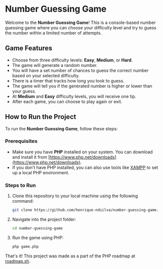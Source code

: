 # Number Guessing Game

Welcome to the **Number Guessing Game**! This is a console-based number guessing game where you can choose your difficulty level and try to guess the number within a limited number of attempts.

## Game Features
- Choose from three difficulty levels: **Easy**, **Medium**, or **Hard**.
- The game will generate a random number.
- You will have a set number of chances to guess the correct number based on your selected difficulty.
- There is a timer that tracks how long you took to guess.
- The game will tell you if the generated number is higher or lower than your guess.
- At **Medium** and **Easy** difficulty levels, you will receive one tip.
- After each game, you can choose to play again or exit.

## How to Run the Project

To run the **Number Guessing Game**, follow these steps:

### Prerequisites
- Make sure you have **PHP** installed on your system. You can download and install it from [https://www.php.net/downloads](https://www.php.net/downloads).
- If you don’t have PHP installed, you can also use tools like [XAMPP](https://www.apachefriends.org/index.html) to set up a local PHP environment.

### Steps to Run
1. Clone this repository to your local machine using the following command:
    ```bash
    git clone https://github.com/henrique-ndsilva/number-guessing-game.git
    ```

2. Navigate into the project folder:
    ```bash
    cd number-guessing-game
    ```

3. Run the game using PHP:
    ```bash
    php game.php
    ```

That's it! This project was made as a part of the PHP roadmap at [roadmap.sh](https://roadmap.sh/projects/number-guessing-game).